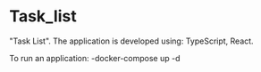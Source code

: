 # Task_list
"Task List". The application is developed using: TypeScript, React.

To run an application: 
-docker-compose up -d